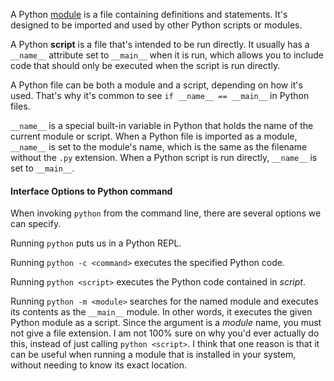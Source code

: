 A Python [module](https://docs.python.org/3/tutorial/modules.html) is a file containing definitions and statements. It's designed to be imported and used by other Python scripts or modules.

A Python **script** is a file that's intended to be run directly. It usually has a `__name__` attribute set to `__main__` when it is run, which allows you to include code that should only be executed when the script is run directly.

A Python file can be both a module and a script, depending on how it's used. That's why it's common to see  `if __name__ == __main__` in Python files.

`__name__`  is a special built-in variable in Python that holds the name of the current module or script. When a Python file is imported as a module, `__name__` is set to the module's name, which is the same as the filename without the `.py` extension.
When a Python script is run directly, `__name__` is set to `__main__`. 


#### Interface Options to Python command
When invoking `python` from the command line, there are several options we can specify.

Running `python` puts us in a Python REPL.

Running `python -c <command>` executes the specified Python code.

Running `python <script>` executes the Python code contained in *script*.

Running `python -m <module>` searches for the named module and executes its contents as the `__main__` module. In other words, it executes the given Python module as a script. Since the argument is a *module* name, you must not give a file extension. 
I am not 100% sure on why you'd ever actually do this, instead of just calling `python <script>`. I think that one reason is that it can be useful when running a module that is installed in your system, without needing to know its exact location.



